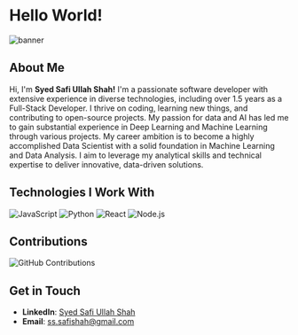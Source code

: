 # Hello World!

![banner](https://github.com/user-attachments/assets/8f571a5f-c4a7-4833-9d34-8e4ec9f15f3a)

## About Me

Hi, I'm **Syed Safi Ullah Shah!** I'm a passionate software developer with extensive experience in diverse technologies, including over 1.5 years as a Full-Stack Developer. I thrive on coding, learning new things, and contributing to open-source projects. My passion for data and AI has led me to gain substantial experience in Deep Learning and Machine Learning through various projects. My career ambition is to become a highly accomplished Data Scientist with a solid foundation in Machine Learning and Data Analysis. I aim to leverage my analytical skills and technical expertise to deliver innovative, data-driven solutions.

## Technologies I Work With

![JavaScript](https://img.shields.io/badge/JavaScript-F7DF1E?style=for-the-badge&logo=javascript&logoColor=black)
![Python](https://img.shields.io/badge/Python-3776AB?style=for-the-badge&logo=python&logoColor=white)
![React](https://img.shields.io/badge/React-20232A?style=for-the-badge&logo=react&logoColor=61DAFB)
![Node.js](https://img.shields.io/badge/Node.js-43853D?style=for-the-badge&logo=node-dot-js&logoColor=white)


## Contributions

![GitHub Contributions](https://ghchart.rshah.org/safi50)

## Get in Touch

- **LinkedIn**: [Syed Safi Ullah Shah](https://www.linkedin.com/in/safi50/)
- **Email**: [ss.safishah@gmail.com](ss.safishah@gmail.com)
